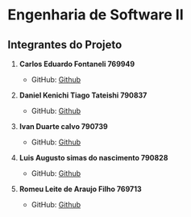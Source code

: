 # Engenharia de Software II

## Integrantes do Projeto

1. **Carlos Eduardo Fontaneli 769949**
   - GitHub: [Github](https://github.com/CarlosFontaneli)

2. **Daniel Kenichi Tiago Tateishi 790837**
   - GitHub: [Github](https://github.com/DanielKenichi)

3. **Ivan Duarte calvo 790739**
   - GitHub: [Github](https://github.com/IvanCalvo)

4. **Luis Augusto simas do nascimento 790828**
   - GitHub: [Github](https://github.com/luissimas)

5. **Romeu Leite de Araujo Filho 769713**
   - GitHub: [Github](https://github.com/romeuleite)